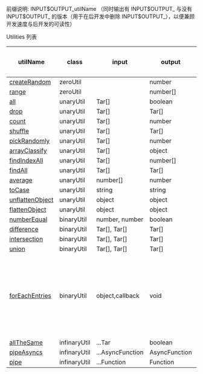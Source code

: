 前缀说明: INPUT\$OUTPUT_utilName
（同时输出有 INPUT\$OUTPUT\_ 与没有 INPUT\$OUTPUT\_ 的版本（用于在后开发中删除 INPUT\$OUTPUT\_），以便兼顾开发速度与后开发的可读性）

Utilities 列表

| utilName                                | class        | input            | output        | 备注(特性)                       |
| --------------------------------------- | ------------ | ---------------- | ------------- | -------------------------------- |
| [createRandom](./createRandom.ts)       | zeroUtil     |                  | number        |                                  |
| [range](./range.ts)                     | zeroUtil     |                  | number[]      |                                  |
| [all](./all.ts)                         | unaryUtil    | Tar[]            | boolean       |                                  |
| [drop](./drop.ts)                       | unaryUtil    | Tar[]            | Tar[]         |                                  |
| [count](./count.ts)                     | unaryUtil    | Tar[]            | number        |                                  |
| [shuffle](./shuffle.ts)                 | unaryUtil    | Tar[]            | Tar[]         |                                  |
| [pickRandomly](./pickRandomly.ts)       | unaryUtil    | Tar[]            | number        |                                  |
| [arrayClassify](./arrayClassify.ts)     | unaryUtil    | Tar[]            | object        |                                  |
| [findIndexAll](./findIndexAll.ts)       | unaryUtil    | Tar[]            | number[]      |                                  |
| [findAll](./findAll.ts)                 | unaryUtil    | Tar[]            | Tar[]         |                                  |
| [average](./average.ts)                 | unaryUtil    | number[]         | number        |                                  |
| [toCase](./toCase.ts)                   | unaryUtil    | string           | string        |                                  |
| [unflattenObject](./unflattenObject.ts) | unaryUtil    | object           | object        |                                  |
| [flattenObject](./flattenObject.ts)     | unaryUtil    | object           | object        |                                  |
| [numberEqual](./numberEqual.ts)         | binaryUtil   | number, number   | boolean       |                                  |
| [difference](./difference.ts)           | binaryUtil   | Tar[], Tar[]     | Tar[]         |                                  |
| [intersection](./intersection.ts)       | binaryUtil   | Tar[], Tar[]     | Tar[]         |                                  |
| [union](./union.ts)                     | binaryUtil   | Tar[], Tar[]     | Tar[]         |                                  |
| [forEachEntries](./forEachEntries.ts)   | binaryUtil   | object,callback  | void          | 简写，（不推荐使用。缺少灵活性） |
| [allTheSame](./allTheSame.ts)           | infinaryUtil | ...Tar           | boolean       |                                  |
| [pipeAsyncs](./pipeAsyncs.ts)           | infinaryUtil | ...AsyncFunction | AsyncFunction |                                  |
| [pipe](./pipe.ts)                       | infinaryUtil | ...Function      | Function      |                                  |
